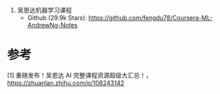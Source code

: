 1. 吴恩达机器学习课程
   - Github (29.9k Stars): https://github.com/fengdu78/Coursera-ML-AndrewNg-Notes

# 参考

[1] 重磅发布！吴恩达 AI 完整课程资源超级大汇总！，https://zhuanlan.zhihu.com/p/108243142